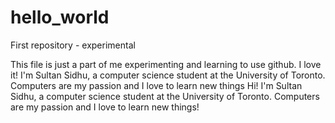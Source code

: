 # hello_world
First repository - experimental


This file is just a part of me experimenting and learning to use github. I love it! I'm Sultan Sidhu, a computer science student at the University of Toronto. Computers are my passion and I love to learn new things
Hi! I'm Sultan Sidhu, a computer science student at the University of Toronto. Computers are my passion and I love to learn new things!

